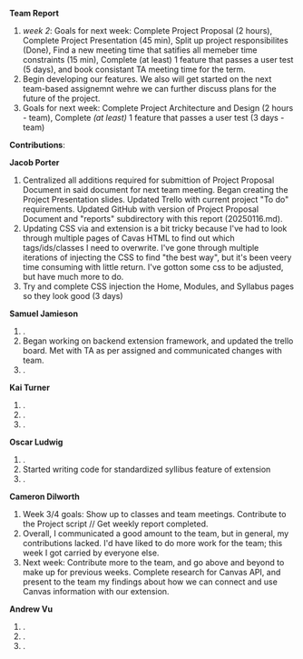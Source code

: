 **Team Report**
  1. *week 2*: Goals for next week: Complete Project Proposal (2 hours), Complete Project Presentation (45 min), Split up project responsibilites (Done), Find a new meeting time that satifies all memeber time constraints (15 min), Complete (at least) 1 feature that passes a user test (5 days), and book consistant TA meeting time for the term.
  2. Begin developing our features. We also will get started on the next team-based assignemnt wehre we can further discuss plans for the future of the project.
  3. Goals for next week: Complete Project Architecture and Design (2 hours - team), Complete *(at least)* 1 feature that passes a user test (3 days - team)

**Contributions**:

  **Jacob Porter**
  1. Centralized all additions required for submittion of Project Proposal Document in said document for next team meeting. Began creating the Project Presentation slides. Updated Trello with current project "To do" requirements. Updated GitHub with version of Project Proposal Document and "reports" subdirectory with this report (20250116.md).
  2. Updating CSS via and extension is a bit tricky because I've had to look through multiple pages of Cavas HTML to find out which tags/ids/classes I need to overwrite. I've gone through multiple iterations of injecting the CSS to find "the best way", but it's been veery time consuming with little return. I've gotton some css to be adjusted, but have much more to do.
  3. Try and complete CSS injection the Home, Modules, and Syllabus pages so they look good (3 days)
    
  **Samuel Jamieson**
1. .
2. Began working on backend extension framework, and updated the trello board. Met with TA as per assigned and communicated changes with team.
3. .
   
    
 **Kai Turner**
1. .
2. .
3. .
  
  **Oscar Ludwig** 
1. .
2. Started writing code for standardized syllibus feature of extension
3. . 

  **Cameron Dilworth**
1. Week 3/4 goals: Show up to classes and team meetings. Contribute to the Project script // Get weekly report completed.
2. Overall, I communicated a good amount to the team, but in general, my contributions lacked. I'd have liked to do more work for the team; this week I got carried by everyone else.
3. Next week: Contribute more to the team, and go above and beyond to make up for previous weeks. Complete research for Canvas API, and present to the team my findings about how we can connect and use Canvas information with our extension.

  **Andrew Vu**
1. .
2. .
3. .

